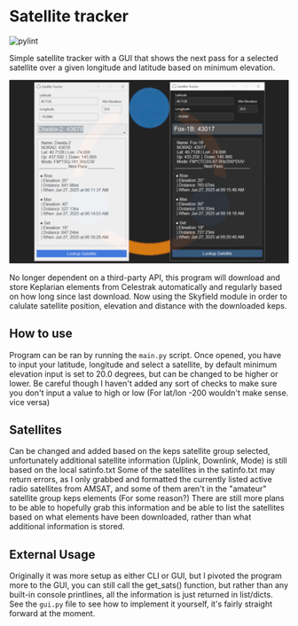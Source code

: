 # Satellite tracker
![pylint](https://img.shields.io/badge/PyLint-10.00-brightgreen?logo=python&logoColor=white)

Simple satellite tracker with a GUI that shows the next pass for a selected satellite over a given longitude and latitude based on minimum elevation.

<img src="https://raw.githubusercontent.com/Exclavia/Satellite-Tracker/refs/heads/main/images/screenshot.png"/>

No longer dependent on a third-party API, this program will download and store Keplarian elements from Celestrak automatically and regularly based on how long since last download. Now using the Skyfield module in order to calulate satellite position, elevation and distance with the downloaded keps. 


## How to use
Program can be ran by running the `main.py` script. Once opened, you have to input your latitude, longitude and select a satellite, by default minimum elevation input is set to 20.0 degrees, but can be changed to be higher or lower.
Be careful though I haven't added any sort of checks to make sure you don't input a value to high or low (For lat/lon -200 wouldn't make sense. vice versa)


## Satellites
Can be changed and added based on the keps satellite group selected, unfortunately additional satellite information (Uplink, Downlink, Mode) is still based on the local satinfo.txt
Some of the satellites in the satinfo.txt may return errors, as I only grabbed and formatted the currently listed active radio satellites from AMSAT, and some of them aren't in the "amateur" satellite group keps elements (For some reason?)
There are still more plans to be able to hopefully grab this information and be able to list the satellites based on what elements have been downloaded, rather than what additional information is stored.


## External Usage
Originally it was more setup as either CLI or GUI, but I pivoted the program more to the GUI, you can still call the get_sats() function, but rather than any built-in console printlines, all the information is just returned in list/dicts.
See the `gui.py` file to see how to implement it yourself, it's fairly straight forward at the moment.

